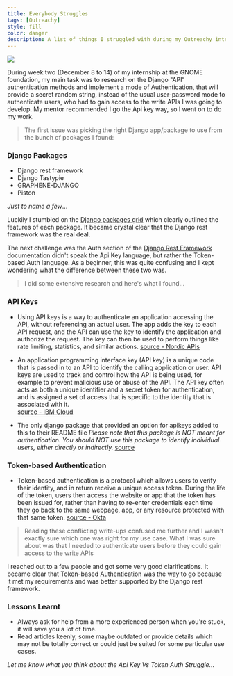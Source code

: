 ```yaml
---
title: Everybody Struggles
tags: [Outreachy]
style: fill
color: danger
description: A list of things I struggled with during my Outreachy internship and key lessons I learnt.
---
```


![](https://image.freepik.com/free-photo/upset-tired-woman-keeps-both-hands-temples-frowns-face-feels-overworked-after-working-long-time_273609-33989.jpg)


During week two (December 8 to 14) of my internship at the GNOME foundation, my main task was to research on the Django "API" authentication methods and implement a mode of Authentication, that will provide a secret random string, instead of the usual user-password mode to authenticate users, who had to gain access to the write APIs I was going to develop. My mentor recommended I go the Api key way, so I went on to do my work.

> The first issue was picking the right Django app/package to use from the bunch of packages I found:


### Django Packages

- Django rest framework
- Django Tastypie
- GRAPHENE-DJANGO
- Piston

*Just to name a few*...

Luckily I stumbled on the [Django packages grid](https://djangopackages.org/grids/g/api/) which clearly outlined the features of each package. It became crystal clear that the Django rest framework was the real deal.

The next challenge was the Auth section of the [Django Rest Framework](https://www.django-rest-framework.org/api-guide/authentication/#tokenauthentication) documentation didn't speak the Api Key language, but rather the Token-based Auth language. As a beginner, this was quite confusing and I kept wondering what the difference between these two was.

> I did some extensive research and here's what I found...


### API Keys

* Using API keys is a way to authenticate an application accessing the API, without referencing an actual user. The app adds the key to each API request, and the API can use the key to identify the application and authorize the request. The key can then be used to perform things like rate limiting, statistics, and similar actions.
[source - Nordic APIs](https://nordicapis.com/the-difference-between-http-auth-api-keys-and-oauth/)

* An application programming interface key (API key) is a unique code that is passed in to an API to identify the calling application or user. API keys are used to track and control how the API is being used, for example to prevent malicious use or abuse of the API. The API key often acts as both a unique identifier and a secret token for authentication, and is assigned a set of access that is specific to the identity that is associated with it.  
[source - IBM Cloud](https://cloud.ibm.com/docs/account?topic=account-manapikey)

* The only django package that provided an option for apikeys added to this to their README file *Please note that this package is NOT meant for authentication. You should NOT use this package to identify individual users, either directly or indirectly.* [source](https://florimondmanca.github.io/djangorestframework-api-key/)


### Token-based Authentication

* Token-based authentication is a protocol which allows users to verify their identity, and in return receive a unique access token. During the life of the token, users then access the website or app that the token has been issued for, rather than having to re-enter credentials each time they go back to the same webpage, app, or any resource protected with that same token. [source - Okta](https://www.okta.com/identity-101/what-is-token-based-authentication/#:~:text=Token%2Dbased%20authentication%20is%20a,receive%20a%20unique%20access%20token.&text=Auth%20tokens%20work%20like%20a,app%2C%20the%20token%20is%20invalidated.)

> Reading these conflicting write-ups confused me further and I wasn't exactly sure which one was right for my use case. What I was sure about was that I needed to authenticate users before they could gain access to the write APIs

I reached out to a few people and got some very good clarifications. It became clear that Token-based Authentication was the way to go because it met my requirements and was better supported by the Django rest framework.


### Lessons Learnt

* Always ask for help from a more experienced person when you're stuck, it will save you a lot of time.
* Read articles keenly, some maybe outdated or provide details which may not be totally correct or could just be suited for some particular use cases.

*Let me know what you think about the Api Key Vs Token Auth Struggle...*
